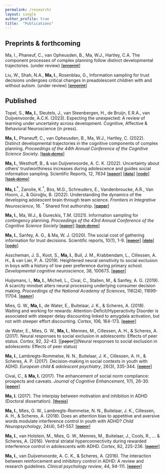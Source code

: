 ```yaml
---
permalink: /research/
layout: single
author_profile: true
title:  "Publications"
---
```


Preprints & forthcoming
------
Ma, I., Phaneuf, C., van Opheusden, B., Ma, W.J., Hartley, C.A. The component processes of complex planning follow distinct developmental trajectories. (under review) [[~~preprint~~]](https://psyarxiv.com/d62rw)

Liu, W., Shah, N.A., **Ma, I.**, Rosenblau, G., Information sampling for trust decisions undergoes critical changes in preadolescent children with and without autism. (under review) [[~~preprint~~]](https://psyarxiv.com/aqze3/)


Published
------

Topel, S., **Ma, I.**, Sleutels, J., van Steenbergen, H., de Bruijn, E.R.A., van Duijvenvoorde, A.C.K. (2023). Expecting the unexpected: A review of learning under uncertainty across development. Cognitive, Affective & Behavioral Neuroscience (in press).

**Ma, I.**, Phaneuff, C., van Opheusden, B., Ma, W.J., Hartley, C. (2022). Distinct developmental trajectories in the cognitive components of complex planning. *Proceedings of the 44th Annual Conference of the Cognitive Science Society*. [[~~task demo~~]](/4inarow_demo/)

**Ma, I.**, Westhoff, B., & van Duijvenvoorde, A. C. K. (2022). Uncertainty about others’ trustworthiness increases during adolescence and guides social information sampling. Scientific Reports, 12, 7634 [[~~paper~~]](https://www.nature.com/articles/s41598-022-09477-2) [[~~data~~]](https://github.com/ili-ma/Social_Belief_Updates_Adolescence) [[~~code~~]](https://github.com/ili-ma/Social_Belief_Updates_Adolescence) [[~~task demo~~]](/ISTG_demo/)

**Ma, I.<sup>\*</sup>**, Zanolie, K.<sup>\*</sup>, Bos, M.G., Schreuders, E., Vandenbroucke, A.R., Van Hoorn, J., & Güroğlu, B. (2022). Understanding the dynamics of the developing adolescent brain through team science. *Frontiers in Integrative Neuroscience*, 16. <sup>\*</sup> Shared first authorship. [[~~paper~~]](https://www.frontiersin.org/articles/10.3389/fnint.2022.827097/full)

**Ma, I.**, Ma, W.J., & Gureckis, T.M. (2021). Information sampling for contingency planning. *Proceedings of the 43rd Annual Conference of the Cognitive Science Society* [[~~paper~~]](https://www.cns.nyu.edu/malab/static/files/publications/_old/2021%20Ma%20Ma%20Gureckis.pdf) [[~~task demo~~]](/CnTraveler_demo/)

**Ma, I.**, Sanfey, A. G., & Ma, W. J. (2020). The social cost of gathering information for trust decisions. Scientific reports, 10(1), 1-9. [[~~paper~~]](https://doi.org/10.1038/s41598-020-69766-6) [[~~data~~]](https://github.com/ili-ma/socialsamplingcost) [[~~code~~]](https://github.com/ili-ma/socialsamplingcost)

Asscheman, J. S., Koot, S., **Ma, I.**, Buil, J. M., Krabbendam, L., Cillessen, A. H., & van Lier, P. A. (2019). Heightened neural sensitivity to social exclusion in boys with a history of low peer preference during primary school. *Developmental cognitive neuroscience*, 38, 100673. [[~~paper~~]](https://doi.org/10.1016/j.dcn.2019.100673)

Huijsmans, I., **Ma, I.**, Micheli, L., Civai, C., Stallen, M., & Sanfey, A. G. (2019). A scarcity mindset alters neural processing underlying consumer decision making. *Proceedings of the National Academy of Sciences*, 116(24), 11699-11704. 
[[~~paper~~]](https://doi.org/10.1073/pnas.1818572116)

Mies, G. W., **Ma, I.**, de Water, E., Buitelaar, J. K., & Scheres, A. (2018). Waiting and working for rewards: Attention-Deficit/Hyperactivity Disorder is associated with steeper delay discounting linked to amygdala activation, but not with steeper effort discounting. *Cortex*, 106, 164-173. [[~~paper~~]](https://doi.org/10.1016/j.cortex.2018.05.018)

de Water, E., Mies, G. W., **Ma, I.**, Mennes, M., Cillessen, A. H., & Scheres, A. (2017). Neural responses to social exclusion in adolescents: Effects of peer status. *Cortex*, 92, 32-43. [[~~paper~~]](Neural responses to social exclusion in adolescents: Effects of peer status)

**Ma, I.**, Lambregts-Rommelse, N. N., Buitelaar, J. K., Cillessen, A. H., & Scheres, A. P. (2017). Decision-making in social contexts in youth with ADHD. *European child & adolescent psychiatry*, 26(3), 335-344. [[~~paper~~]](https://link.springer.com/content/pdf/10.1007/s00787-016-0895-5.pdf)

Civai, C., & **Ma, I.** (2017). The enhancement of social norm compliance: prospects and caveats. *Journal of Cognitive Enhancement*, 1(1), 26-30. [[~~paper~~]](https://link.springer.com/content/pdf/10.1007/s41465-017-0009-4.pdf)

**Ma, I.** (2017). The interplay between motivation and inhibition in ADHD (Doctoral dissertation). [[~~thesis~~]](https://repository.ubn.ru.nl/bitstream/handle/2066/162595/162595.pdf)

**Ma, I.**, Mies, G. W., Lambregts-Rommelse, N. N., Buitelaar, J. K., Cillessen, A. H., & Scheres, A. (2018). Does an attention bias to appetitive and aversive words modulate interference control in youth with ADHD? *Child Neuropsychology*, 24(4), 541-557. [[~~paper~~]](https://www.tandfonline.com/doi/full/10.1080/09297049.2017.1296940)

**Ma, I.**, van Holstein, M., Mies, G. W., Mennes, M., Buitelaar, J., Cools, R., ... & Scheres, A. (2016). Ventral striatal hyperconnectivity during rewarded interference control in adolescents with ADHD. *Cortex*, 82, 225-236. [[~~paper~~]](https://www.sciencedirect.com/science/article/pii/S0010945216301605)

**Ma, I.**, van Duijvenvoorde, A. C. K., & Scheres, A. (2016). The interaction between reinforcement and inhibitory control in ADHD: A review and research guidelines. *Clinical psychology review*, 44, 94-111. [[~~paper~~]](https://www.sciencedirect.com/science/article/pii/S0272735816000027)

